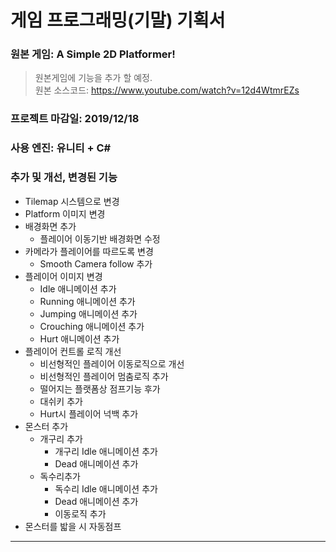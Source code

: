﻿# __게임 프로그래밍(기말) 기획서__

### __원본 게임__: A Simple 2D Platformer!
> 원본게임에 기능을 추가 할 예정.<br/>
> 원본 소스코드: https://www.youtube.com/watch?v=12d4WtmrEZs

### __프로젝트 마감일__: 2019/12/18

### __사용 엔진__: 유니티 + C#

### __추가 및 개선, 변경된 기능__
  * Tilemap 시스템으로 변경
  * Platform 이미지 변경
  * 배경화면 추가
    * 플레이어 이동기반 배경화면 수정
  * 카메라가 플레이어를 따르도록 변경
    * Smooth Camera follow 추가
  * 플레이어 이미지 변경
    * Idle 애니메이션 추가
    * Running 애니메이션 추가
    * Jumping  애니메이션 추가
    * Crouching  애니메이션 추가
    * Hurt 애니메이션 추가
  * 플레이어 컨트롤 로직 개선
    * 비선형적인 플레이어 이동로직으로 개선
    * 비선형적인 플레이어 멈춤로직 추가
    * 떨어지는 플랫폼상 점프기능 후가
    * 대쉬키 추가
    * Hurt시 플레이어 넉백 추가
  * 몬스터 추가
    * 개구리 추가
      * 개구리 Idle 애니메이션 추가
      * Dead 애니메이션 추가
    * 독수리추가
      * 독수리 Idle 애니메이션 추가
      * Dead 애니메이션 추가
      * 이동로직 추가
  * 몬스터를 밟을 시 자동점프

-----------------
